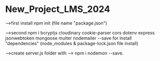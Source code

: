 # New_Project_LMS_2024
-->first install npm init  (file name "package.json")
      
-->second npm i bcryptjs cloudinary cookie-parser cors dotenv express jsonwebtoken mongoose multer nodemailer --save   for install      "dependencies"  (node_modules & package-lock.json file install)
 
-->create server.js folder with
--> npm i nodemon --save.